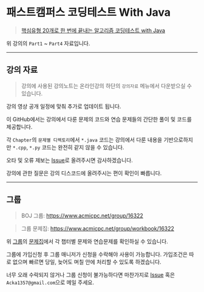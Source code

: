 # 패스트캠퍼스 코딩테스트 With Java

> [핵심유형 20개로 한 번에 끝내는 알고리즘 코딩테스트 with Java](https://fastcampus.co.kr/dev_online_codingtest)

위 강의의 `Part1` ~ `Part4` 자료입니다.

----

## 강의 자료

> 강의에 사용된 강의노트는 온라인강의 하단의 `강의자료` 메뉴에서 다운받으실 수 있습니다.

강의 영상 공개 일정에 맞춰 추가로 업데이트 됩니다.

이 GitHub에서는 강의에서 다룬 문제의 코드와 연습 문제들의 간단한 풀이 및 코드를 제공합니다.

각 `Chapter`의 `문제별 디렉토리`에서 `*.java` 코드는 강의에서 다룬 내용을 기반으로하지만 `*.cpp`, `*.py` 코드는 완전히 같지 않을 수 있습니다.

오타 및 오류 제보는 [Issue](https://github.com/Acka1357/codingtest-java-20/issues)로 올려주시면 감사하겠습니다.

강의에 관한 질문은 강의 디스코드에 올려주시는 편이 확인이 빠릅니다.

----

## 그룹

> BOJ 그룹: https://www.acmicpc.net/group/16322

> 그룹 문제집: https://www.acmicpc.net/group/workbook/16322

위 [그룹](https://www.acmicpc.net/group/16322)의 [문제집](https://www.acmicpc.net/group/workbook/16322)에서 각 챕터별 문제와 연습문제를 확인하실 수 있습니다.

그룹에 가입신청 후 그룹 매니저가 신청을 수락해야 사용이 가능합니다. 가입조건은 따로 없으며 빠르면 당일, 늦어도 며칠 안에 처리할 수 있도록 하겠습니다.

너무 오래 수락되지 않거나 그룹 신청이 불가능하다면 마찬가지로 [Issue](https://github.com/Acka1357/codingtest-java-20/issues) 혹은 `Acka1357@gmail.com`으로 메일 주세요.
